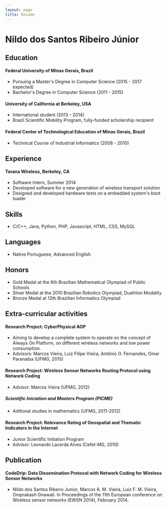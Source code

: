```yaml
---
layout: page
title: Resume
---
```


# Nildo dos Santos Ribeiro Júnior

## Education

#### Federal University of Minas Gerais, Brazil

- Pursuing a Master's Degree in Computer Science (2015 - 2017 expected)
- Bachelor's Degree in Computer Science (2011 - 2015)

#### University of California at Berkeley, USA

- International student (2013 - 2014)
- Brazil Scientific Mobility Program, fully-funded scholarship recipient

#### Federal Center of Technological Education of Minas Gerais, Brazil

- Technical Course of Industrial Informatics (2008 - 2010)

## Experience

#### Tarana Wireless, Berkeley, CA

- Software Intern, Summer 2014
 - Developed software for a new generation of wireless transport solution
 - Designed and developed hardware tests on a embedded system's boot loader

## Skills

- C/C++, Java, Python, PHP, Javascript, HTML, CSS, MySQL

## Languages

- Native Portuguese, Advanced English

## Honors

- Gold Medal at the 6th Brazilian Mathematical Olympiad of Public Schools
- Silver Medal at the 2010 Brazilian Robotics Olympiad, Duathlon Modality
- Bronze Medal at 12th Brazilian Informatics Olympiad

## Extra-curricular activities

#### Research Project: CyberPhysical AOP
- Aiming to develop a complete system to operate on the concept of Always On Platform, on different wireless networks and low power consumption.
- Advisors: Marcos Vieira, Luiz Filipe Vieira, Antônio O. Fernandes, Omar Paranaiba (UFMG, 2015)

#### Research Project: Wireless Sensor Networks Routing Protocol using Network Coding
- Advisor: Marcos Vieira (UFMG, 2012)

##### Scientific Iniciation and Masters Program (PICME)
- Aditional studies in mathematics (UFMG, 2011-2012)

#### Research Project: Relevance Rating of Geospatial and Thematic Indicators in the Internet
- Junior Scientific Initiation Program
- Advisor: Leonardo Lacerda Alves (Cefet-MG, 2010)

## Publication

#### CodeDrip: Data Dissemination Protocol with Network Coding for Wireless Sensor Networks
- Nildo dos Santos Ribeiro Junior, Marcos A. M. Vieira, Luiz F. M. Vieira, Omprakash Gnawali.
In Proceedings of the 11th European conference on Wireless sensor networks (EWSN 2014), February 2014.
